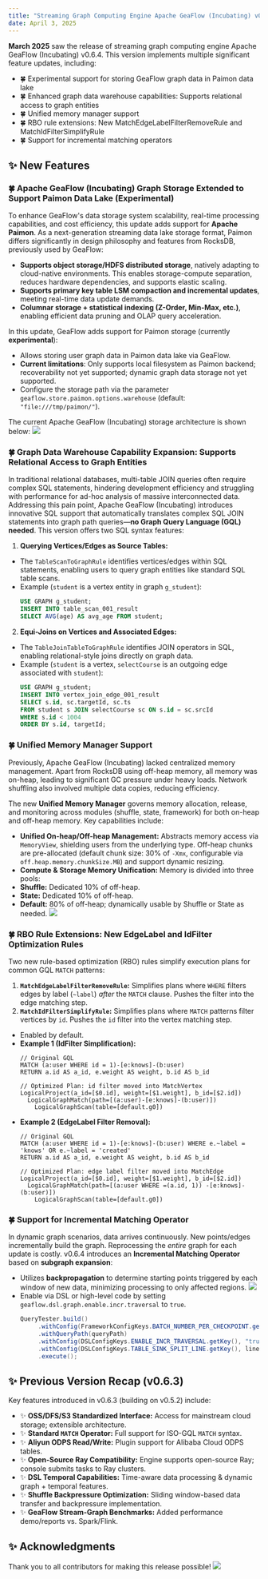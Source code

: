 ```yaml
---
title: "Streaming Graph Computing Engine Apache GeaFlow (Incubating) v0.6.4 Released: Supports Relational Access to Graph Data, Incremental Matching Optimizes Real-Time Processing"
date: April 3, 2025
---
```


**March 2025** saw the release of streaming graph computing engine Apache GeaFlow (Incubating) v0.6.4. This version implements multiple significant feature updates, including:

- 🍀 Experimental support for storing GeaFlow graph data in Paimon data lake
- 🍀 Enhanced graph data warehouse capabilities: Supports relational access to graph entities
- 🍀 Unified memory manager support
- 🍀 RBO rule extensions: New MatchEdgeLabelFilterRemoveRule and MatchIdFilterSimplifyRule
- 🍀 Support for incremental matching operators

<!-- truncate -->

## ✨ New Features

### 🍀 Apache GeaFlow (Incubating) Graph Storage Extended to Support Paimon Data Lake (Experimental)

To enhance GeaFlow's data storage system scalability, real-time processing capabilities, and cost efficiency, this update adds support for **Apache Paimon**. As a next-generation streaming data lake storage format, Paimon differs significantly in design philosophy and features from RocksDB, previously used by GeaFlow:

- **Supports object storage/HDFS distributed storage**, natively adapting to cloud-native environments. This enables storage-compute separation, reduces hardware dependencies, and supports elastic scaling.
- **Supports primary key table LSM compaction and incremental updates**, meeting real-time data update demands.
- **Columnar storage + statistical indexing (Z-Order, Min-Max, etc.)**, enabling efficient data pruning and OLAP query acceleration.

In this update, GeaFlow adds support for Paimon storage (currently **experimental**):
- Allows storing user graph data in Paimon data lake via GeaFlow.
- **Current limitations**: Only supports local filesystem as Paimon backend; recoverability not yet supported; dynamic graph data storage not yet supported.
- Configure the storage path via the parameter `geaflow.store.paimon.options.warehouse` (default: `"file:///tmp/paimon/"`).

The current Apache GeaFlow (Incubating) storage architecture is shown below:
![](/graph/1756792583755-e264437e-59a4-4483-81b9-6b1b26a49279.webp)

### 🍀 Graph Data Warehouse Capability Expansion: Supports Relational Access to Graph Entities

In traditional relational databases, multi-table JOIN queries often require complex SQL statements, hindering development efficiency and struggling with performance for ad-hoc analysis of massive interconnected data. Addressing this pain point, Apache GeaFlow (Incubating) introduces innovative SQL support that automatically translates complex SQL JOIN statements into graph path queries—**no Graph Query Language (GQL) needed**. This version offers two SQL syntax features:

1.  **Querying Vertices/Edges as Source Tables:**
  - The `TableScanToGraphRule` identifies vertices/edges within SQL statements, enabling users to query graph entities like standard SQL table scans.
  - Example (`student` is a vertex entity in graph `g_student`):
    ```sql
    USE GRAPH g_student;
    INSERT INTO table_scan_001_result
    SELECT AVG(age) AS avg_age FROM student;
    ```

2.  **Equi-Joins on Vertices and Associated Edges:**
  - The `TableJoinTableToGraphRule` identifies JOIN operators in SQL, enabling relational-style joins directly on graph data.
  - Example (`student` is a vertex, `selectCourse` is an outgoing edge associated with `student`):
    ```sql
    USE GRAPH g_student;
    INSERT INTO vertex_join_edge_001_result
    SELECT s.id, sc.targetId, sc.ts
    FROM student s JOIN selectCourse sc ON s.id = sc.srcId
    WHERE s.id < 1004
    ORDER BY s.id, targetId;
    ```

### 🍀 Unified Memory Manager Support

Previously, Apache GeaFlow (Incubating) lacked centralized memory management. Apart from RocksDB using off-heap memory, all memory was on-heap, leading to significant GC pressure under heavy loads. Network shuffling also involved multiple data copies, reducing efficiency.

The new **Unified Memory Manager** governs memory allocation, release, and monitoring across modules (shuffle, state, framework) for both on-heap and off-heap memory. Key capabilities include:
-   **Unified On-heap/Off-heap Management:** Abstracts memory access via `MemoryView`, shielding users from the underlying type. Off-heap chunks are pre-allocated (default chunk size: 30% of `-Xmx`, configurable via `off.heap.memory.chunkSize.MB`) and support dynamic resizing.
-   **Compute & Storage Memory Unification:** Memory is divided into three pools:
  -   **Shuffle:** Dedicated 10% of off-heap.
  -   **State:** Dedicated 10% of off-heap.
  -   **Default:** 80% of off-heap; dynamically usable by Shuffle or State as needed.
      ![](https://intranetproxy.alipay.com/skylark/lark/0/2025/webp/96961/1756792583816-33d13188-a315-4079-bb90-89c58d5a4e82.webp)

### 🍀 RBO Rule Extensions: New EdgeLabel and IdFilter Optimization Rules

Two new rule-based optimization (RBO) rules simplify execution plans for common GQL `MATCH` patterns:
1.  **`MatchEdgeLabelFilterRemoveRule`:** Simplifies plans where `WHERE` filters edges by label (`~label`) *after* the `MATCH` clause. Pushes the filter into the edge matching step.
2.  **`MatchIdFilterSimplifyRule`:** Simplifies plans where `MATCH` patterns filter vertices by `id`. Pushes the `id` filter into the vertex matching step.
*   Enabled by default.
*   **Example 1 (IdFilter Simplification):**
    ```cypher
    // Original GQL
    MATCH (a:user WHERE id = 1)-[e:knows]-(b:user)
    RETURN a.id AS a_id, e.weight AS weight, b.id AS b_id

    // Optimized Plan: id filter moved into MatchVertex
    LogicalProject(a_id=[$0.id], weight=[$1.weight], b_id=[$2.id])
      LogicalGraphMatch(path=[(a:user)-[e:knows]-(b:user)])
        LogicalGraphScan(table=[default.g0])
    ```
*   **Example 2 (EdgeLabel Filter Removal):**
    ```cypher
    // Original GQL
    MATCH (a:user WHERE id = 1)-[e:knows]-(b:user) WHERE e.~label = 'knows' OR e.~label = 'created'
    RETURN a.id AS a_id, e.weight AS weight, b.id AS b_id

    // Optimized Plan: edge label filter moved into MatchEdge
    LogicalProject(a_id=[$0.id], weight=[$1.weight], b_id=[$2.id])
      LogicalGraphMatch(path=[(a:user WHERE =(a.id, 1)) -[e:knows]-(b:user)])
        LogicalGraphScan(table=[default.g0])
    ```

### 🍀 Support for Incremental Matching Operator

In dynamic graph scenarios, data arrives continuously. New points/edges incrementally build the graph. Reprocessing the *entire* graph for each update is costly. v0.6.4 introduces an **Incremental Matching Operator** based on **subgraph expansion**:
-   Utilizes **backpropagation** to determine starting points triggered by each window of new data, minimizing processing to only affected regions.
    ![](https://intranetproxy.alipay.com/skylark/lark/0/2025/webp/96961/1756792583809-8c862fd5-1d7f-4b8b-9b34-e63d1692deb6.webp)
-   Enable via DSL or high-level code by setting `geaflow.dsl.graph.enable.incr.traversal` to `true`.
    ```java
    QueryTester.build()
         .withConfig(FrameworkConfigKeys.BATCH_NUMBER_PER_CHECKPOINT.getKey(), "1")
         .withQueryPath(queryPath)
         .withConfig(DSLConfigKeys.ENABLE_INCR_TRAVERSAL.getKey(), "true") // Enable Incremental
         .withConfig(DSLConfigKeys.TABLE_SINK_SPLIT_LINE.getKey(), lineSplit)
         .execute();
    ```

## ✨ Previous Version Recap (v0.6.3)

Key features introduced in v0.6.3 (building on v0.5.2) include:
- ✨ **OSS/DFS/S3 Standardized Interface:** Access for mainstream cloud storage; extensible architecture.
- ✨ **Standard `MATCH` Operator:** Full support for ISO-GQL `MATCH` syntax.
- ✨ **Aliyun ODPS Read/Write:** Plugin support for Alibaba Cloud ODPS tables.
- ✨ **Open-Source Ray Compatibility:** Engine supports open-source Ray; console submits tasks to Ray clusters.
- ✨ **DSL Temporal Capabilities:** Time-aware data processing & dynamic graph + temporal features.
- ✨ **Shuffle Backpressure Optimization:** Sliding window-based data transfer and backpressure implementation.
- ✨ **GeaFlow Stream-Graph Benchmarks:** Added performance demo/reports vs. Spark/Flink.

## ✨ Acknowledgments

Thank you to all contributors for making this release possible!
![](/graph/1756792583799-ea7feea1-1279-4089-bbb9-61fc0b6331b2.webp)